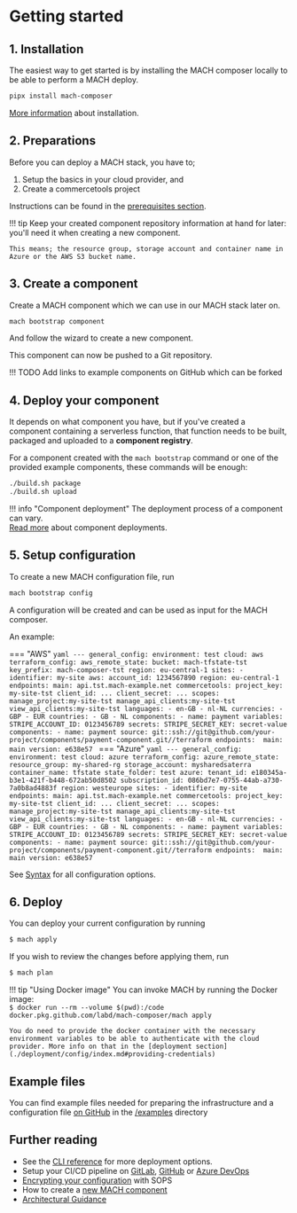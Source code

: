 # Getting started

## 1. Installation

The easiest way to get started is by installing the MACH composer locally to be able to perform a MACH deploy.

```bash
pipx install mach-composer
```

[More information](./workflow/environment.md#installing-the-cli) about installation.

## 2. Preparations

Before you can deploy a MACH stack, you have to;

1. Setup the basics in your cloud provider, and
2. Create a commercetools project

Instructions can be found in the [prerequisites section](./prerequisites/index.md).

!!! tip
    Keep your created component repository information at hand for later: you'll need it when creating a new component.

    This means; the resource group, storage account and container name in Azure or the AWS S3 bucket name.

## 3. Create a component

Create a MACH component which we can use in our MACH stack later on.

```bash
mach bootstrap component
```

And follow the wizard to create a new component.

This component can now be pushed to a Git repository.

!!! TODO
    Add links to example components on GitHub which can be forked

## 4. Deploy your component

It depends on what component you have, but if you've created a component containing a serverless function, that function needs to be built, packaged and uploaded to a **component registry**.

For a component created with the `mach bootstrap` command or one of the provided example components, these commands will be enough:

```bash
./build.sh package
./build.sh upload
```

!!! info "Component deployment"
    The deployment process of a component can vary.<br>
    [Read more](./deployment/components.md) about component deployments.

## 5. Setup configuration

To create a new MACH configuration file, run

```bash
mach bootstrap config
```

A configuration will be created and can be used as input for the MACH composer.

An example:

=== "AWS"
      ```yaml
      ---
      general_config:
        environment: test
        cloud: aws
        terraform_config:
          aws_remote_state:
            bucket: mach-tfstate-tst
            key_prefix: mach-composer-tst
            region: eu-central-1
      sites:
        - identifier: my-site
          aws:
            account_id: 1234567890
            region: eu-central-1
          endpoints:
            main: api.tst.mach-example.net
          commercetools:
            project_key: my-site-tst
            client_id: ...
            client_secret: ...
            scopes: manage_project:my-site-tst manage_api_clients:my-site-tst view_api_clients:my-site-tst
            languages:
              - en-GB
              - nl-NL
            currencies:
              - GBP
              - EUR
            countries:
              - GB
              - NL
          components:
            - name: payment
              variables:
                STRIPE_ACCOUNT_ID: 0123456789
              secrets:
                STRIPE_SECRET_KEY: secret-value
      components:
        - name: payment
          source: git::ssh://git@github.com/your-project/components/payment-component.git//terraform
          endpoints: 
            main: main
          version: e638e57
      ```
=== "Azure"
      ```yaml
      ---
      general_config:
        environment: test
        cloud: azure
        terraform_config:
          azure_remote_state:
            resource_group: my-shared-rg
            storage_account: mysharedsaterra
            container_name: tfstate
            state_folder: test
        azure:
          tenant_id: e180345a-b3e1-421f-b448-672ab50d8502
          subscription_id: 086bd7e7-0755-44ab-a730-7a0b8ad4883f
          region: westeurope
      sites:
        - identifier: my-site
          endpoints:
            main: api.tst.mach-example.net
          commercetools:
            project_key: my-site-tst
            client_id: ...
            client_secret: ...
            scopes: manage_project:my-site-tst manage_api_clients:my-site-tst view_api_clients:my-site-tst
            languages:
              - en-GB
              - nl-NL
            currencies:
              - GBP
              - EUR
            countries:
              - GB
              - NL
          components:
            - name: payment
              variables:
                STRIPE_ACCOUNT_ID: 0123456789
              secrets:
                STRIPE_SECRET_KEY: secret-value
      components:
        - name: payment
          source: git::ssh://git@github.com/your-project/components/payment-component.git//terraform
          endpoints: 
            main: main
          version: e638e57
      ```

See [Syntax](./syntax/index.md) for all configuration options.

## 6. Deploy

You can deploy your current configuration by running

```bash
$ mach apply
```

If you wish to review the changes before applying them, run

```bash
$ mach plan
```

!!! tip "Using Docker image"
    You can invoke MACH by running the Docker image:<br>
    `$ docker run --rm --volume $(pwd):/code docker.pkg.github.com/labd/mach-composer/mach apply`

    You do need to provide the docker container with the necessary environment variables to be able to authenticate with the cloud provider. More info on that in the [deployment section](./deployment/config/index.md#providing-credentials)


## Example files

You can find example files needed for preparing the infrastructure and a configuration file [on GitHub](https://github.com/labd/mach-composer/tree/master/examples/) in the [/examples](https://github.com/labd/mach-composer/tree/master/examples/) directory

## Further reading

- See the [CLI reference](./workflow/cli.md#apply) for more deployment options.
- Setup your CI/CD pipeline on [GitLab](./deployment/ci/gitlab.md), [GitHub](./deployment/ci/github.md) or [Azure DevOps](./deployment/ci/devops.md)
- [Encrypting your configuration](./security.md#encrypt-your-mach-configuration) with SOPS
- How to create a [new MACH component](./components/index.md)
- [Architectural Guidance](./guidance/index.md)


